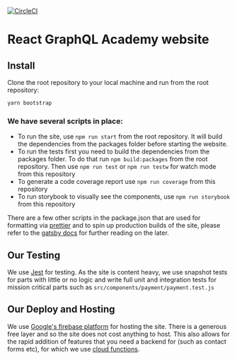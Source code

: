 [![CircleCI](https://circleci.com/gh/reactgraphqlacademy/reactgraphqlacademy.svg?style=svg)](https://circleci.com/gh/reactgraphqlacademy/reactgraphqlacademy)

# React GraphQL Academy website

## Install

Clone the root repository to your local machine and run from the root repository:

```sh
yarn bootstrap
```

### We have several scripts in place:

- To run the site, use `npm run start` from the root repository. It will build the dependencies from the packages folder before starting the website.
- To run the tests first you need to build the dependencies from the packages folder. To do that run `npm build:packages` from the root repository. Then use `npm run test` or `npm run testw` for watch mode from this repository
- To generate a code coverage report use `npm run coverage` from this repository
- To run storybook to visually see the components, use `npm run storybook` from this repository

There are a few other scripts in the package.json that are used for formatting via [prettier](https://prettier.io/) and to spin up production builds of the site, please refer to the [gatsby docs](https://v1.gatsbyjs.org/) for further reading on the later.

## Our Testing

We use [Jest](https://jestjs.io/) for testing. As the site is content heavy, we use snapshot tests for parts with little or no logic and write full unit and integration tests for mission critical parts such as `src/components/payment/payment.test.js`

## Our Deploy and Hosting

We use [Google's firebase platform](https://firebase.google.com/) for hosting the site. There is a generous free layer and so the site does not cost anything to host. This also allows for the rapid addition of features that you need a backend for (such as contact forms etc), for which we use [cloud functions](https://firebase.google.com/products/functions/).
